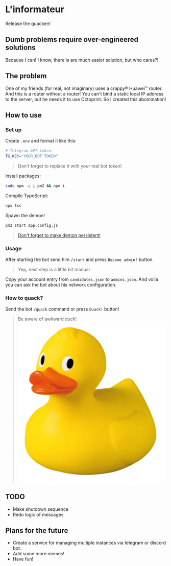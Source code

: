# L'informateur

Release the quacken!

## Dumb problems require over-engineered solutions

Because I can! I know, there is are much easier solution, but who cares?!

## The problem

One of my friends (for real, not imaginary) uses a crappy® Huawei™ router. And this is a router without a router! You can't bind a static local IP address to the server, but he needs it to use Octoprint. So I created this abomination!

## How to use

### Set up

Create `.env` and format it like this:

```bash
# Telegram API token.
TG_KEY="YOUR_BOT:TOKEN"
```

>Don't forget to replace it with your real bot token!

Install packages:

```bash
sudo npm -g i pm2 && npm i
```

Compile TypeScript:

```bash
npx tsc
```

Spawn the demon!

```bash
pm2 start app.config.js
```

>[Don't forget to make demon persistent!](https://pm2.keymetrics.io/docs/usage/startup/)

### Usage

After starting the bot send him `/start` and press `Became admin!` button.
>Yep, next step is a little bit manual

Copy your account entry from `candidates.json` to `admins.json`. And voila you can ask the bot about his network configuration.

### How to quack?

Send the bot `/quack` command or press `Quack!` button!
>Be aware of awkward duck!
>![Duck!](</assets/the-duck.png> "duck!")

## TODO

- Make shutdown sequence
- Redo logic of messages

## Plans for the future

- Create a service for managing multiple instances via telegram or discord bot.
- Add some more memes!
- Have fun!
  